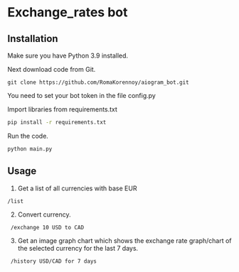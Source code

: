 # Exchange_rates bot

## Installation
Make sure you have Python 3.9 installed.

Next download code from Git. 
```
git clone https://github.com/RomaKorennoy/aiogram_bot.git
```
You need to set your bot token in the file config.py

Import libraries from requirements.txt 
```bash
pip install -r requirements.txt
```


Run the code.
```bash
python main.py
```

## Usage

1. Get a list of all currencies with base EUR
```
/list
```
2. Convert currency.
```
 /exchange 10 USD to CAD
```
3. Get an image graph chart which shows the exchange rate graph/chart of the selected currency for the last 7 days.
```
 /history USD/CAD for 7 days
```
